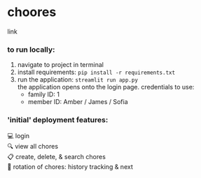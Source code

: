 # choores   
link

### to run locally:
1. navigate to project in terminal
2. install requirements: `pip install -r requirements.txt`
3. run the application: `streamlit run app.py`    
the application opens onto the login page. credentials to use:   
   * family ID: 1   
   * member ID: Amber / James / Sofia

### 'initial' deployment features:
💻  login   
🔍  view all chores    
📋  create, delete, & search chores    
🔄  rotation of chores: history tracking & next    
